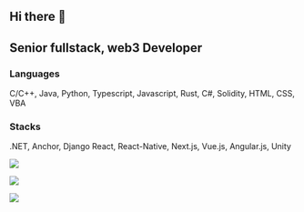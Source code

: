 ## Hi there 👋

## Senior fullstack, web3 Developer
### Languages
C/C++, Java, Python, Typescript, Javascript, Rust, C#, Solidity, HTML, CSS, VBA

### Stacks
.NET, Anchor, Django React, React-Native, Next.js, Vue.js, Angular.js, Unity

![](https://komarev.com/ghpvc/?username=donpushme)
<p align = "left">
  <img src = "https://github-readme-stats.vercel.app/api?username=donpushme&show_icons=true&theme=tokyonight&line_height=27">
</p>

![](https://hit.yhype.me/github/profile?account_id=19556813)

